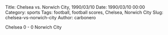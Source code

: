 Title: Chelsea vs. Norwich City, 1990/03/10
Date: 1990/03/10 00:00
Category: sports
Tags: football, football scores, Chelsea, Norwich City
Slug: chelsea-vs-norwich-city
Author: carbonero


Chelsea 0 - 0 Norwich City
